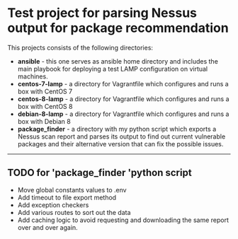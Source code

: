 # Test project for parsing Nessus output for package recommendation

This projects consists of the following directories:
- **ansible** - this one serves as ansible home directory and includes the main playbook for deploying a test LAMP configuration on virtual machines.
- **centos-7-lamp** - a directory for Vagrantfile which configures and runs a box with CentOS 7
- **centos-8-lamp** - a directory for Vagrantfile which configures and runs a box with CentOS 8
- **debian-8-lamp** - a directory for Vagrantfile which configures and runs a box with Debian 8
- **package_finder** - a directory with my python script which exports a Nessus scan report and parses its output to find out current vulnerable packages and their alternative version that can fix the possible issues.

---

## TODO for 'package_finder 'python script

- Move global constants values to .env
- Add timeout to file export method
- Add exception checkers
- Add various routes to sort out the data
- Add caching logic to avoid requesting and downloading the same report over and over again. 